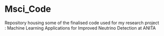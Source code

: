 # Msci_Code
Repository housing some of the finalised code used for my research project : Machine Learning Applications for Improved Neutrino Detection at
ANITA
